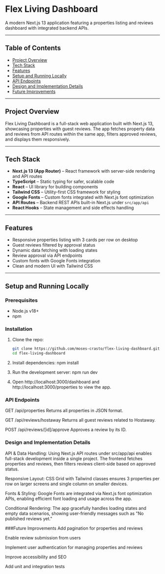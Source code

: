 # Flex Living Dashboard

A modern Next.js 13 application featuring a properties listing and reviews dashboard with integrated backend APIs.

---

## Table of Contents

- [Project Overview](#project-overview)  
- [Tech Stack](#tech-stack)  
- [Features](#features)  
- [Setup and Running Locally](#setup-and-running-locally)  
- [API Endpoints](#api-endpoints)  
- [Design and Implementation Details](#design-and-implementation-details)  
- [Future Improvements](#future-improvements)  
---

## Project Overview

Flex Living Dashboard is a full-stack web application built with Next.js 13, showcasing properties with guest reviews. The app fetches property data and reviews from API routes within the same app, filters approved reviews, and displays them responsively.

---

## Tech Stack

- **Next.js 13 (App Router)** – React framework with server-side rendering and API routes  
- **TypeScript** – Static typing for safer, scalable code  
- **React** – UI library for building components  
- **Tailwind CSS** – Utility-first CSS framework for styling  
- **Google Fonts** – Custom fonts integrated with Next.js font optimization  
- **API Routes** – Backend REST APIs built-in Next.js under `src/app/api`  
- **React Hooks** – State management and side effects handling

---

## Features

- Responsive properties listing with 3 cards per row on desktop  
- Guest reviews filtered by approval status  
- Dynamic data fetching with loading states  
- Review approval via API endpoints  
- Custom fonts with Google Fonts integration  
- Clean and modern UI with Tailwind CSS  

---

## Setup and Running Locally

### Prerequisites

- Node.js v18+  
- npm

### Installation

1. Clone the repo:
   ```bash
   git clone https://github.com/moses-crasto/flex-living-dashboard.git
   cd flex-living-dashboard
   
2. Install dependencies:
npm install

3. Run the development server:
npm run dev

4. Open http://localhost:3000/dashboard and http://localhost:3000/properties to view the app.

### API Endpoints
GET /api/properties
Returns all properties in JSON format.

GET /api/reviews/hostaway
Returns all guest reviews related to Hostaway.

POST /api/reviews/[id]/approve
Approves a review by its ID.

### Design and Implementation Details
API & Data Handling:
Using Next.js API routes under src/app/api enables full-stack development inside a single project. The frontend fetches properties and reviews, then filters reviews client-side based on approved status.

Responsive Layout:
CSS Grid with Tailwind classes ensures 3 properties per row on larger screens and single column on smaller devices.

Fonts & Styling:
Google Fonts are integrated via Next.js font optimization APIs, enabling efficient font loading and usage across the app.

Conditional Rendering:
The app gracefully handles loading states and empty data scenarios, showing user-friendly messages such as "No published reviews yet."

###Future Improvements
Add pagination for properties and reviews

Enable review submission from users

Implement user authentication for managing properties and reviews

Improve accessibility and SEO

Add unit and integration tests
